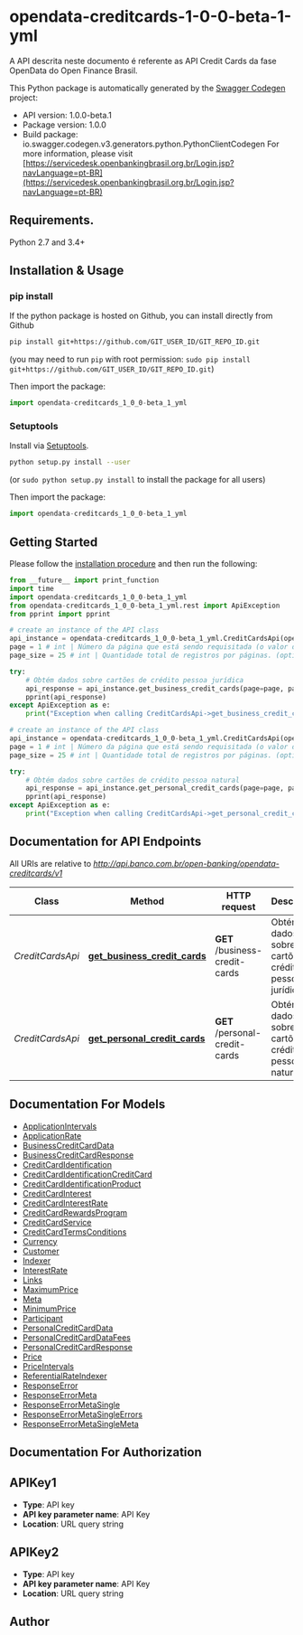 # opendata-creditcards-1-0-0-beta-1-yml
A API descrita neste documento é referente as API Credit Cards da fase OpenData do Open Finance Brasil.

This Python package is automatically generated by the [Swagger Codegen](https://github.com/swagger-api/swagger-codegen) project:

- API version: 1.0.0-beta.1
- Package version: 1.0.0
- Build package: io.swagger.codegen.v3.generators.python.PythonClientCodegen
For more information, please visit [https://servicedesk.openbankingbrasil.org.br/Login.jsp?navLanguage=pt-BR](https://servicedesk.openbankingbrasil.org.br/Login.jsp?navLanguage=pt-BR)

## Requirements.

Python 2.7 and 3.4+

## Installation & Usage
### pip install

If the python package is hosted on Github, you can install directly from Github

```sh
pip install git+https://github.com/GIT_USER_ID/GIT_REPO_ID.git
```
(you may need to run `pip` with root permission: `sudo pip install git+https://github.com/GIT_USER_ID/GIT_REPO_ID.git`)

Then import the package:
```python
import opendata-creditcards_1_0_0-beta_1_yml 
```

### Setuptools

Install via [Setuptools](http://pypi.python.org/pypi/setuptools).

```sh
python setup.py install --user
```
(or `sudo python setup.py install` to install the package for all users)

Then import the package:
```python
import opendata-creditcards_1_0_0-beta_1_yml
```

## Getting Started

Please follow the [installation procedure](#installation--usage) and then run the following:

```python
from __future__ import print_function
import time
import opendata-creditcards_1_0_0-beta_1_yml
from opendata-creditcards_1_0_0-beta_1_yml.rest import ApiException
from pprint import pprint

# create an instance of the API class
api_instance = opendata-creditcards_1_0_0-beta_1_yml.CreditCardsApi(opendata-creditcards_1_0_0-beta_1_yml.ApiClient(configuration))
page = 1 # int | Número da página que está sendo requisitada (o valor da primeira página é 1). (optional) (default to 1)
page_size = 25 # int | Quantidade total de registros por páginas. (optional) (default to 25)

try:
    # Obtém dados sobre cartões de crédito pessoa jurídica
    api_response = api_instance.get_business_credit_cards(page=page, page_size=page_size)
    pprint(api_response)
except ApiException as e:
    print("Exception when calling CreditCardsApi->get_business_credit_cards: %s\n" % e)

# create an instance of the API class
api_instance = opendata-creditcards_1_0_0-beta_1_yml.CreditCardsApi(opendata-creditcards_1_0_0-beta_1_yml.ApiClient(configuration))
page = 1 # int | Número da página que está sendo requisitada (o valor da primeira página é 1). (optional) (default to 1)
page_size = 25 # int | Quantidade total de registros por páginas. (optional) (default to 25)

try:
    # Obtém dados sobre cartões de crédito pessoa natural
    api_response = api_instance.get_personal_credit_cards(page=page, page_size=page_size)
    pprint(api_response)
except ApiException as e:
    print("Exception when calling CreditCardsApi->get_personal_credit_cards: %s\n" % e)
```

## Documentation for API Endpoints

All URIs are relative to *http://api.banco.com.br/open-banking/opendata-creditcards/v1*

Class | Method | HTTP request | Description
------------ | ------------- | ------------- | -------------
*CreditCardsApi* | [**get_business_credit_cards**](docs/CreditCardsApi.md#get_business_credit_cards) | **GET** /business-credit-cards | Obtém dados sobre cartões de crédito pessoa jurídica
*CreditCardsApi* | [**get_personal_credit_cards**](docs/CreditCardsApi.md#get_personal_credit_cards) | **GET** /personal-credit-cards | Obtém dados sobre cartões de crédito pessoa natural

## Documentation For Models

 - [ApplicationIntervals](docs/ApplicationIntervals.md)
 - [ApplicationRate](docs/ApplicationRate.md)
 - [BusinessCreditCardData](docs/BusinessCreditCardData.md)
 - [BusinessCreditCardResponse](docs/BusinessCreditCardResponse.md)
 - [CreditCardIdentification](docs/CreditCardIdentification.md)
 - [CreditCardIdentificationCreditCard](docs/CreditCardIdentificationCreditCard.md)
 - [CreditCardIdentificationProduct](docs/CreditCardIdentificationProduct.md)
 - [CreditCardInterest](docs/CreditCardInterest.md)
 - [CreditCardInterestRate](docs/CreditCardInterestRate.md)
 - [CreditCardRewardsProgram](docs/CreditCardRewardsProgram.md)
 - [CreditCardService](docs/CreditCardService.md)
 - [CreditCardTermsConditions](docs/CreditCardTermsConditions.md)
 - [Currency](docs/Currency.md)
 - [Customer](docs/Customer.md)
 - [Indexer](docs/Indexer.md)
 - [InterestRate](docs/InterestRate.md)
 - [Links](docs/Links.md)
 - [MaximumPrice](docs/MaximumPrice.md)
 - [Meta](docs/Meta.md)
 - [MinimumPrice](docs/MinimumPrice.md)
 - [Participant](docs/Participant.md)
 - [PersonalCreditCardData](docs/PersonalCreditCardData.md)
 - [PersonalCreditCardDataFees](docs/PersonalCreditCardDataFees.md)
 - [PersonalCreditCardResponse](docs/PersonalCreditCardResponse.md)
 - [Price](docs/Price.md)
 - [PriceIntervals](docs/PriceIntervals.md)
 - [ReferentialRateIndexer](docs/ReferentialRateIndexer.md)
 - [ResponseError](docs/ResponseError.md)
 - [ResponseErrorMeta](docs/ResponseErrorMeta.md)
 - [ResponseErrorMetaSingle](docs/ResponseErrorMetaSingle.md)
 - [ResponseErrorMetaSingleErrors](docs/ResponseErrorMetaSingleErrors.md)
 - [ResponseErrorMetaSingleMeta](docs/ResponseErrorMetaSingleMeta.md)

## Documentation For Authorization


## APIKey1

- **Type**: API key
- **API key parameter name**: API Key
- **Location**: URL query string

## APIKey2

- **Type**: API key
- **API key parameter name**: API Key
- **Location**: URL query string


## Author



